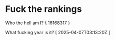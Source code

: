 # Fuck the rankings

Who the hell am I?
{ 16168317 }

What fucking year is it?
[ 2025-04-07T03:13:20Z ]
